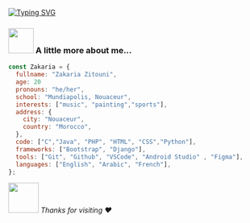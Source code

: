 [![Typing SVG](https://readme-typing-svg.herokuapp.com?font=Fira+Code&pause=1000&color=0DF71C&background=FF071800&width=435&lines=Hi+there%2C+My+name+is+Zakaria+Zitouni)](https://git.io/typing-svg)
### <img src="https://media.giphy.com/media/VgCDAzcKvsR6OM0uWg/giphy.gif" width="50"> A little more about me...
```javascript
const Zakaria = {
  fullname: "Zakaria Zitouni",
  age: 20
  pronouns: "he/her",
  school: "Mundiapolis, Nouaceur",
  interests: ["music", "painting","sports"],
  address: {
    city: "Nouaceur",
    country: "Morocco",
  },
  code: ["C","Java", "PHP", "HTML", "CSS","Python"],
  frameworks: ["Bootstrap", "Django"], 
  tools: ["Git", "Github", "VSCode", "Android Studio" , "Figma"],
  languages: ["English", "Arabic", "French"],
};
```
<img src="https://media.giphy.com/media/LnQjpWaON8nhr21vNW/giphy.gif" width="60"> <em> Thanks for visiting :heart: </em>
